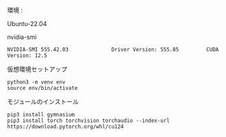 環境 :

Ubuntu-22.04

nvidia-smi

```
NVIDIA-SMI 555.42.03              Driver Version: 555.85         CUDA Version: 12.5 
```

仮想環境セットアップ

```
python3 -m venv env
source env/bin/activate
```

モジュールのインストール

```
pip3 install gymnasium
pip3 install torch torchvision torchaudio --index-url https://download.pytorch.org/whl/cu124
```



